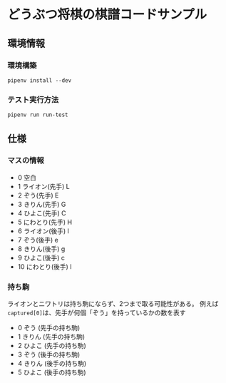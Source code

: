 # どうぶつ将棋の棋譜コードサンプル

## 環境情報
### 環境構築
```
pipenv install --dev
```

### テスト実行方法
```
pipenv run run-test
```

## 仕様

### マスの情報

* 0 空白
* 1 ライオン(先手) L
* 2 ぞう(先手) E
* 3 きりん(先手) G
* 4 ひよこ(先手) C
* 5 にわとり(先手) H
* 6 ライオン(後手) l
* 7 ぞう(後手) e 
* 8 きりん(後手) g
* 9 ひよこ(後手) c
* 10 にわとり(後手) l

### 持ち駒 

ライオンとニワトリは持ち駒にならず、2つまで取る可能性がある。
例えば`captured[0]`は、先手が何個「ぞう」を持っているかの数を表す

* 0 ぞう (先手の持ち駒)
* 1 きりん (先手の持ち駒)
* 2 ひよこ (先手の持ち駒)
* 3 ぞう (後手の持ち駒)
* 4 きりん (後手の持ち駒)
* 5 ひよこ (後手の持ち駒)
